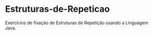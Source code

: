 # Estruturas-de-Repeticao
Exercícios de fixação de Estruturas de Repetição usando a Linguagem Java.
